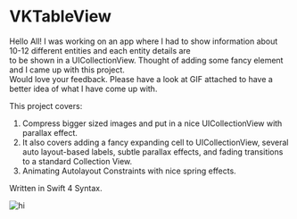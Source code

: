 # VKTableView
Hello All!
I was working on an app where I had to show information about 10-12 different entities and each entity details are </br>
to be shown in a UICollectionView. Thought of adding some fancy element and I came up with this project. </br>
Would love your feedback. Please have a look at GIF attached to have a better idea of what I have come up with.</br> 

This project covers:</br>

1) Compress bigger sized images and put in a nice UICollectionView with parallax effect. </br>
2) It also covers adding a fancy expanding cell to UICollectionView, several auto layout-based labels, subtle parallax effects, and fading transitions to a standard Collection View. 
3) Animating Autolayout Constraints with nice spring effects.

Written in Swift 4 Syntax.

![hi](https://user-images.githubusercontent.com/21070922/36495023-e882f422-1759-11e8-9d4a-3b1412c73912.gif)
